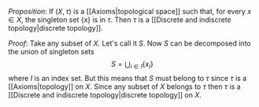 *Proposition*: If $(X,\tau)$ is a [[Axioms|topological space]] such that, for every $x\in X$, the singleton set $\{x\}$ is in $\tau$. Then $\tau$ is a [[Discrete and indiscrete topology|discrete topology]].


*Proof*: Take any subset  of $X$. Let's call it $S$. Now $S$ can be decomposed into the union of singleton sets 
$$
S = \bigcup_{i\in I} \{x_i\}
$$
where $I$ is an index set. But this means that $S$ must belong to $\tau$ since $\tau$ is a [[Axioms|topology]] on $X$. Since any subset of $X$ belongs to $\tau$ then $\tau$ is a [[Discrete and indiscrete topology|discrete topology]] on $X$.